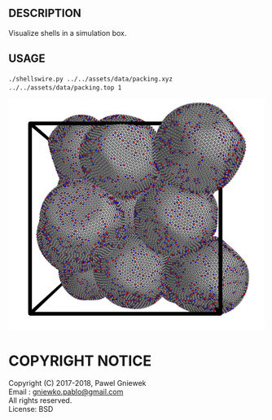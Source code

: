 ## DESCRIPTION ###
Visualize shells in a simulation box.

## USAGE ###

`./shellswire.py ../../assets/data/packing.xyz ../../assets/data/packing.top 1`

![Shells](../../assets/img/shells.png)

COPYRIGHT NOTICE
================
Copyright (C) 2017-2018,  Pawel Gniewek  
Email  : gniewko.pablo@gmail.com  
All rights reserved.  
License: BSD

